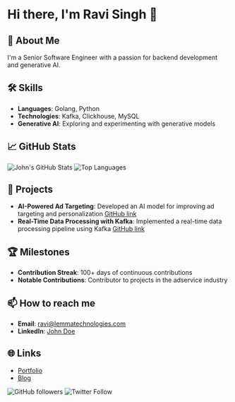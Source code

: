 # Hi there, I'm Ravi Singh 👋

## 🚀 About Me
I'm a Senior Software Engineer with a passion for backend development and generative AI.

## 🛠 Skills
- **Languages**: Golang, Python
- **Technologies**: Kafka, Clickhouse, MySQL
- **Generative AI**: Exploring and experimenting with generative models

## 📈 GitHub Stats
![John's GitHub Stats](https://github-readme-stats.vercel.app/api?username=lm-ravi&show_icons=true&theme=radical)
![Top Languages](https://github-readme-stats.vercel.app/api/top-langs/?username=lm-ravi&layout=compact&theme=radical)

## 🌟 Projects
- **AI-Powered Ad Targeting**: Developed an AI model for improving ad targeting and personalization [GitHub link](https://github.com/johndoe/ai-ad-targeting)
- **Real-Time Data Processing with Kafka**: Implemented a real-time data processing pipeline using Kafka [GitHub link](https://github.com/johndoe/kafka-data-pipeline)

## 🏆 Milestones
- **Contribution Streak**: 100+ days of continuous contributions
- **Notable Contributions**: Contributor to  projects in the adservice industry

## 📫 How to reach me
- **Email**: ravi@lemmatechnologies.com
- **LinkedIn**: [John Doe](https://www.linkedin.com/)

## 🌐 Links
- [Portfolio](https://github.com/lm-ravi)
- [Blog]([https://john-doe-blog.com](https://github.com/lm-ravi))

![GitHub followers](https://img.shields.io/github/followers/lm-ravi?label=Follow&style=social)
![Twitter Follow](https://github.com/lm-ravi)
